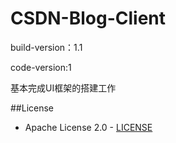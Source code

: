 # CSDN-Blog-Client
build-version：1.1

code-version:1

基本完成UI框架的搭建工作


##License

-	Apache License 2.0 - [LICENSE](License.md)